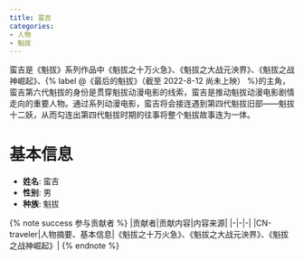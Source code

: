 ```yaml
---
title: 蛮吉
categories: 
- 人物
- 魁拔
---
```


<!-- 人物摘要 -->
蛮吉是《魁拔》系列作品中《魁拔之十万火急》、《魁拔之大战元泱界》、《魁拔之战神崛起》、{% label @《最后的魁拔》（截至 2022-8-12 尚未上映） %}的主角，蛮吉第六代魁拔的身份是贯穿魁拔动漫电影的线索，蛮吉是推动魁拔动漫电影剧情走向的重要人物。通过系列动漫电影，蛮吉将会接连遇到第四代魁拔旧部——魁拔十二妖，从而勾连出第四代魁拔时期的往事将整个魁拔故事连为一体。
<!-- more -->

<!-- 基本信息 -->

# 基本信息

- **姓名**: 蛮吉
- **性别**: 男
- **种族**: 魁拔


{% note success 参与贡献者 %}
|贡献者|贡献内容|内容来源|
|-|-|-|
|CN-traveler|人物摘要、基本信息|《魁拔之十万火急》、《魁拔之大战元泱界》、《魁拔之战神崛起》|
{% endnote %}